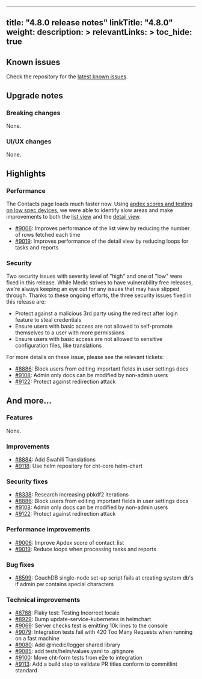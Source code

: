 
---
title: "4.8.0 release notes"
linkTitle: "4.8.0"
weight:
description: >
relevantLinks: >
toc_hide: true
---

## Known issues

Check the repository for the [latest known issues](https://github.com/medic/cht-core/issues?q=is%3Aissue+label%3A%22Affects%3A+4.8.0%22).

## Upgrade notes

### Breaking changes

None.

### UI/UX changes

None.


## Highlights

### Performance

The Contacts page loads much faster now. Using [apdex scores and testing on low spec devices](https://forum.communityhealthtoolkit.org/t/evaluating-app-performance-using-apdex-lets-dive-in-and-look-at-an-example/3475), we were able to identify slow areas and make improvements to both the [list view](https://forum.communityhealthtoolkit.org/t/performance-improvements-on-the-contacts-page-list-view/3501) and the [detail view](https://forum.communityhealthtoolkit.org/t/performance-improvements-on-the-contacts-page-detail-view/3486). 


- [#9006](https://github.com/medic/cht-core/issues/9006): Improves performance of the list view by reducing the number of rows fetched each time
- [#9019](https://github.com/medic/cht-core/issues/9019): Improves performance of the detail view by reducing loops for tasks and reports


### Security

Two security issues with severity level of "high" and one of "low" were fixed in this release.  While Medic strives to have vulnerability free releases, we're always keeping an eye out for any issues that may have slipped through.  Thanks to these ongoing efforts, the three security issues fixed in this release are:

* Protect against a malicious 3rd party using the redirect after login feature to steal credentials
* Ensure users with basic access are not allowed to self-promote themselves to a user with more permissions
* Ensure users with basic access are not allowed to sensitive configuration files, like translations

For more details on these issue, please see the relevant tickets:

- [#8886](https://github.com/medic/cht-core/issues/8886): Block users from editing important fields in user settings docs
- [#9108](https://github.com/medic/cht-core/issues/9108): Admin only docs can be modified by non-admin users
- [#9122](https://github.com/medic/cht-core/issues/9122): Protect against redirection attack

## And more...

### Features

None.

### Improvements

- [#8884](https://github.com/medic/cht-core/issues/8884): Add Swahili Translations
- [#9118](https://github.com/medic/cht-core/issues/9118): Use helm repository for cht-core helm-chart

### Security fixes

- [#8338](https://github.com/medic/cht-core/issues/8338): Research increasing pbkdf2 iterations
- [#8886](https://github.com/medic/cht-core/issues/8886): Block users from editing important fields in user settings docs
- [#9108](https://github.com/medic/cht-core/issues/9108): Admin only docs can be modified by non-admin users
- [#9122](https://github.com/medic/cht-core/issues/9122): Protect against redirection attack

### Performance improvements

- [#9006](https://github.com/medic/cht-core/issues/9006): Improve Apdex score of contact_list
- [#9019](https://github.com/medic/cht-core/issues/9019): Reduce loops when processing tasks and reports 

### Bug fixes

- [#8599](https://github.com/medic/cht-core/issues/8599): CouchDB single-node set-up script fails at creating system db's if admin pw contains special characters

### Technical improvements

- [#8788](https://github.com/medic/cht-core/issues/8788): Flaky test: Testing Incorrect locale
- [#8929](https://github.com/medic/cht-core/issues/8929): Bump update-service-kubernetes in helmchart
- [#9069](https://github.com/medic/cht-core/issues/9069): Server checks test is emitting 10k lines to the console
- [#9079](https://github.com/medic/cht-core/issues/9079): Integration tests fail with 420 Too Many Requests when running on a fast machine
- [#9080](https://github.com/medic/cht-core/issues/9080): Add @medic/logger shared library
- [#9085](https://github.com/medic/cht-core/issues/9085): add tests/helm/values.yaml to .gitignore
- [#9100](https://github.com/medic/cht-core/issues/9100): Move cht-form tests from e2e to integration
- [#9113](https://github.com/medic/cht-core/issues/9113): Add a build step to validate PR titles conform to commitlint standard


